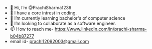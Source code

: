 - 👋 Hi, I’m @PrachiSharma1239
- 👀 I have a core intrest in coding.
- 🌱 I’m currently learning bachelor's of computer science
- 💞️ I’m looking to collaborate as a software engineer.
- 📫 How to reach me- https://www.linkedin.com/in/prachi-sharma-b04b87277
-  email id- prachi12092003@gmail.com


<!---
PrachiSharma1239/PrachiSharma1239 is a ✨ special ✨ repository because its `README.md` (this file) appears on your GitHub profile.
You can click the Preview link to take a look at your changes.
--->
